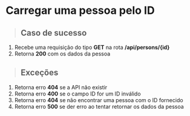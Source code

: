 # Carregar uma pessoa pelo ID

> ## Caso de sucesso

1. Recebe uma requisição do tipo **GET** na rota **/api/persons/{id}**
2. Retorna **200** com os dados da pessoa

> ## Exceções

1. Retorna erro **404** se a API não existir
2. Retorna erro **400** se o campo ID for um ID inválido
3. Retorna erro **404** se não encontrar uma pessoa com o ID fornecido
4. Retorna erro **500** se der erro ao tentar retornar os dados da pessoa